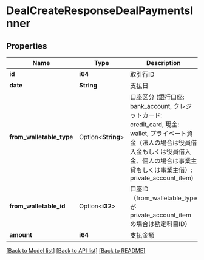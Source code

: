 # DealCreateResponseDealPaymentsInner

## Properties

Name | Type | Description | Notes
------------ | ------------- | ------------- | -------------
**id** | **i64** | 取引行ID | 
**date** | **String** | 支払日 | 
**from_walletable_type** | Option<**String**> | 口座区分 (銀行口座: bank_account, クレジットカード: credit_card, 現金: wallet, プライベート資金（法人の場合は役員借入金もしくは役員借入金、個人の場合は事業主貸もしくは事業主借）: private_account_item) | [optional]
**from_walletable_id** | Option<**i32**> | 口座ID（from_walletable_typeがprivate_account_itemの場合は勘定科目ID） | [optional]
**amount** | **i64** | 支払金額 | 

[[Back to Model list]](../README.md#documentation-for-models) [[Back to API list]](../README.md#documentation-for-api-endpoints) [[Back to README]](../README.md)



